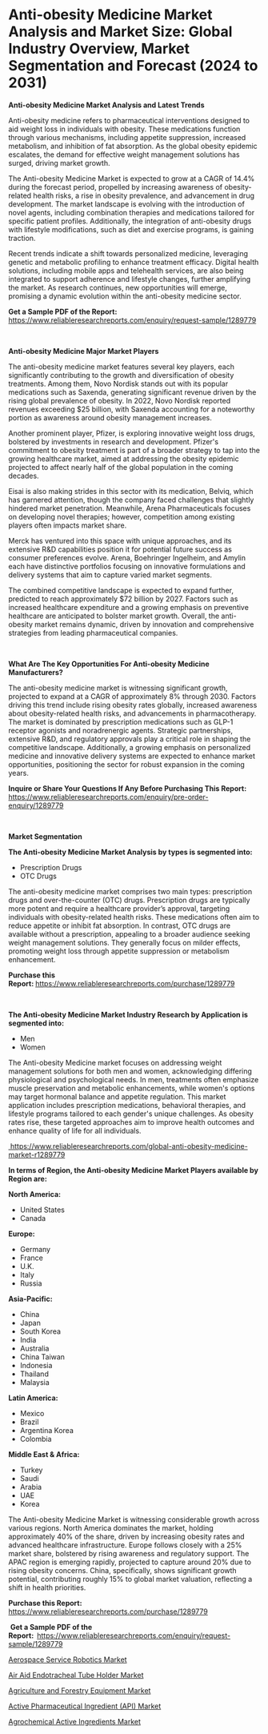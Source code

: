 <p><h1>Anti-obesity Medicine Market Analysis and Market Size: Global Industry Overview, Market Segmentation and Forecast (2024 to 2031)</h1></p><p><strong>Anti-obesity Medicine Market Analysis and Latest Trends</strong></p>
<p><p>Anti-obesity medicine refers to pharmaceutical interventions designed to aid weight loss in individuals with obesity. These medications function through various mechanisms, including appetite suppression, increased metabolism, and inhibition of fat absorption. As the global obesity epidemic escalates, the demand for effective weight management solutions has surged, driving market growth.</p><p>The Anti-obesity Medicine Market is expected to grow at a CAGR of 14.4% during the forecast period, propelled by increasing awareness of obesity-related health risks, a rise in obesity prevalence, and advancement in drug development. The market landscape is evolving with the introduction of novel agents, including combination therapies and medications tailored for specific patient profiles. Additionally, the integration of anti-obesity drugs with lifestyle modifications, such as diet and exercise programs, is gaining traction. </p><p>Recent trends indicate a shift towards personalized medicine, leveraging genetic and metabolic profiling to enhance treatment efficacy. Digital health solutions, including mobile apps and telehealth services, are also being integrated to support adherence and lifestyle changes, further amplifying the market. As research continues, new opportunities will emerge, promising a dynamic evolution within the anti-obesity medicine sector.</p></p>
<p><strong>Get a Sample PDF of the Report:&nbsp;</strong> <a href="https://www.reliableresearchreports.com/enquiry/request-sample/1289779?utm_campaign=1635&utm_medium=2&utm_source=Github&utm_content=ia&utm_term=26102024&utm_id=anti-obesity-medicine">https://www.reliableresearchreports.com/enquiry/request-sample/1289779</a></p>
<p>&nbsp;</p>
<p><strong>Anti-obesity Medicine Major Market Players</strong></p>
<p><p>The anti-obesity medicine market features several key players, each significantly contributing to the growth and diversification of obesity treatments. Among them, Novo Nordisk stands out with its popular medications such as Saxenda, generating significant revenue driven by the rising global prevalence of obesity. In 2022, Novo Nordisk reported revenues exceeding $25 billion, with Saxenda accounting for a noteworthy portion as awareness around obesity management increases.</p><p>Another prominent player, Pfizer, is exploring innovative weight loss drugs, bolstered by investments in research and development. Pfizer's commitment to obesity treatment is part of a broader strategy to tap into the growing healthcare market, aimed at addressing the obesity epidemic projected to affect nearly half of the global population in the coming decades.</p><p>Eisai is also making strides in this sector with its medication, Belviq, which has garnered attention, though the company faced challenges that slightly hindered market penetration. Meanwhile, Arena Pharmaceuticals focuses on developing novel therapies; however, competition among existing players often impacts market share.</p><p>Merck has ventured into this space with unique approaches, and its extensive R&D capabilities position it for potential future success as consumer preferences evolve. Arena, Boehringer Ingelheim, and Amylin each have distinctive portfolios focusing on innovative formulations and delivery systems that aim to capture varied market segments.</p><p>The combined competitive landscape is expected to expand further, predicted to reach approximately $72 billion by 2027. Factors such as increased healthcare expenditure and a growing emphasis on preventive healthcare are anticipated to bolster market growth. Overall, the anti-obesity market remains dynamic, driven by innovation and comprehensive strategies from leading pharmaceutical companies.</p></p>
<p>&nbsp;</p>
<p><strong>What Are The Key Opportunities For Anti-obesity Medicine Manufacturers?</strong></p>
<p><p>The anti-obesity medicine market is witnessing significant growth, projected to expand at a CAGR of approximately 8% through 2030. Factors driving this trend include rising obesity rates globally, increased awareness about obesity-related health risks, and advancements in pharmacotherapy. The market is dominated by prescription medications such as GLP-1 receptor agonists and noradrenergic agents. Strategic partnerships, extensive R&D, and regulatory approvals play a critical role in shaping the competitive landscape. Additionally, a growing emphasis on personalized medicine and innovative delivery systems are expected to enhance market opportunities, positioning the sector for robust expansion in the coming years.</p></p>
<p><strong>Inquire or Share Your Questions If Any Before Purchasing This Report:</strong> <a href="https://www.reliableresearchreports.com/enquiry/pre-order-enquiry/1289779?utm_campaign=1635&utm_medium=2&utm_source=Github&utm_content=ia&utm_term=26102024&utm_id=anti-obesity-medicine">https://www.reliableresearchreports.com/enquiry/pre-order-enquiry/1289779</a></p>
<p>&nbsp;</p>
<p><strong>Market Segmentation</strong></p>
<p><strong>The Anti-obesity Medicine Market Analysis by types is segmented into:</strong></p>
<p><ul><li>Prescription Drugs</li><li>OTC Drugs</li></ul></p>
<p><p>The anti-obesity medicine market comprises two main types: prescription drugs and over-the-counter (OTC) drugs. Prescription drugs are typically more potent and require a healthcare provider’s approval, targeting individuals with obesity-related health risks. These medications often aim to reduce appetite or inhibit fat absorption. In contrast, OTC drugs are available without a prescription, appealing to a broader audience seeking weight management solutions. They generally focus on milder effects, promoting weight loss through appetite suppression or metabolism enhancement.</p></p>
<p><strong>Purchase this Report:&nbsp;</strong><a href="https://www.reliableresearchreports.com/purchase/1289779?utm_campaign=1635&utm_medium=2&utm_source=Github&utm_content=ia&utm_term=26102024&utm_id=anti-obesity-medicine">https://www.reliableresearchreports.com/purchase/1289779</a></p>
<p>&nbsp;</p>
<p><strong>The Anti-obesity Medicine Market Industry Research by Application is segmented into:</strong></p>
<p><ul><li>Men</li><li>Women</li></ul></p>
<p><p>The Anti-obesity Medicine market focuses on addressing weight management solutions for both men and women, acknowledging differing physiological and psychological needs. In men, treatments often emphasize muscle preservation and metabolic enhancements, while women's options may target hormonal balance and appetite regulation. This market application includes prescription medications, behavioral therapies, and lifestyle programs tailored to each gender's unique challenges. As obesity rates rise, these targeted approaches aim to improve health outcomes and enhance quality of life for all individuals.</p></p>
<p><a href="https://www.reliableresearchreports.com/global-anti-obesity-medicine-market-r1289779?utm_campaign=1635&utm_medium=2&utm_source=Github&utm_content=ia&utm_term=26102024&utm_id=anti-obesity-medicine">&nbsp;https://www.reliableresearchreports.com/global-anti-obesity-medicine-market-r1289779</a></p>
<p><strong>In terms of Region, the Anti-obesity Medicine Market Players available by Region are:</strong></p>
<p>
    <p> <strong> North America: </strong>
        <ul>
            <li>United States</li>
            <li>Canada</li>
        </ul>
        </p> 
    <p> <strong> Europe: </strong>
        <ul>
            <li>Germany</li>
            <li>France</li>
            <li>U.K.</li>
            <li>Italy</li>
            <li>Russia</li>
        </ul>
        </p> 
    <p> <strong> Asia-Pacific: </strong>
        <ul>
            <li>China</li>
            <li>Japan</li>
            <li>South Korea</li>
            <li>India</li>
            <li>Australia</li>
            <li>China Taiwan</li>
            <li>Indonesia</li>
            <li>Thailand</li>
            <li>Malaysia</li>
        </ul>
        </p> 
    <p> <strong> Latin America: </strong>
        <ul>
            <li>Mexico</li>
            <li>Brazil</li>
            <li>Argentina Korea</li>
            <li>Colombia</li>
        </ul>
        </p> 
    <p> <strong> Middle East & Africa: </strong>
        <ul>
            <li>Turkey</li>
            <li>Saudi</li>
            <li>Arabia</li>
            <li>UAE</li>
            <li>Korea</li>
        </ul>
    </p>
    </p>
<p><p>The Anti-obesity Medicine Market is witnessing considerable growth across various regions. North America dominates the market, holding approximately 40% of the share, driven by increasing obesity rates and advanced healthcare infrastructure. Europe follows closely with a 25% market share, bolstered by rising awareness and regulatory support. The APAC region is emerging rapidly, projected to capture around 20% due to rising obesity concerns. China, specifically, shows significant growth potential, contributing roughly 15% to global market valuation, reflecting a shift in health priorities.</p></p>
<p><strong>Purchase this Report: </strong><a href="https://www.reliableresearchreports.com/purchase/1289779?utm_campaign=1635&utm_medium=2&utm_source=Github&utm_content=ia&utm_term=26102024&utm_id=anti-obesity-medicine">https://www.reliableresearchreports.com/purchase/1289779</a></p>
<p>&nbsp;<strong>Get a Sample PDF of the Report:&nbsp;&nbsp;</strong><a href="https://www.reliableresearchreports.com/enquiry/request-sample/1289779?utm_campaign=1635&utm_medium=2&utm_source=Github&utm_content=ia&utm_term=26102024&utm_id=anti-obesity-medicine">https://www.reliableresearchreports.com/enquiry/request-sample/1289779</a></p>
<p><strong></strong></p>
<p><p><a href="https://www.linkedin.com/pulse/aerospace-service-robotics-market-trends-detailed-study-its-segmentation-ygkec?utm_campaign=1635&utm_medium=2&utm_source=Github&utm_content=ia&utm_term=26102024&utm_id=anti-obesity-medicine">Aerospace Service Robotics Market</a></p><p><a href="https://www.linkedin.com/pulse/air-aid-endotracheal-tube-holder-market-size-type-product-global-hb7if?utm_campaign=1635&utm_medium=2&utm_source=Github&utm_content=ia&utm_term=26102024&utm_id=anti-obesity-medicine">Air Aid Endotracheal Tube Holder Market</a></p><p><a href="https://www.linkedin.com/pulse/agriculture-forestry-equipment-market-drivers-challenges-forecast-dgrwc?utm_campaign=1635&utm_medium=2&utm_source=Github&utm_content=ia&utm_term=26102024&utm_id=anti-obesity-medicine">Agriculture and Forestry Equipment Market</a></p><p><a href="https://www.linkedin.com/pulse/competitive-intelligence-active-pharmaceutical-ingredient-api-uwqpf?utm_campaign=1635&utm_medium=2&utm_source=Github&utm_content=ia&utm_term=26102024&utm_id=anti-obesity-medicine">Active Pharmaceutical Ingredient (API) Market</a></p><p><a href="https://www.linkedin.com/pulse/strategic-market-insights-navigating-global-agrochemical-active-ggonf?utm_campaign=1635&utm_medium=2&utm_source=Github&utm_content=ia&utm_term=26102024&utm_id=anti-obesity-medicine">Agrochemical Active Ingredients Market</a></p></p>